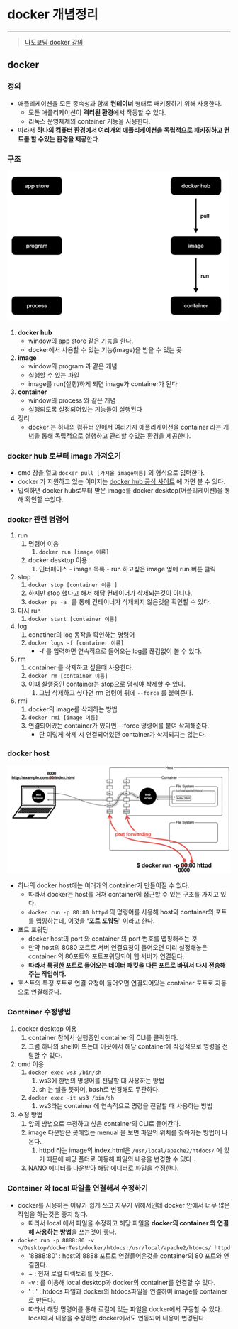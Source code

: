 # docker 개념정리
---
>[나도코딩 docker 강의](https://www.youtube.com/watch?v=Ps8HDIAyPD0&list=PLuHgQVnccGMDeMJsGq2O-55Ymtx0IdKWf)
## docker
### 정의
- 애플리케이션을 모든 종속성과 함께 **컨테이너** 형태로 패키징하기 위해 사용한다.
  - 모든 애플리케이션이 **격리된 환경**에서 작동할 수 있다.
  - 리눅스 운영체제의 container 기능을 사용한다.
- 따라서 **하나의 컴퓨터 환경에서 여러개의 애플리케이션을 독립적으로 패키징하고 컨트롤 할 수있는 환경을 제공**한다. 
### 구조
<img src="./images/docker 구조.png" width="500">

1. **docker hub** 
   - window의 app store 같은 기능을 한다. 
   - docker에서 사용할 수 있는 기능(image)을 받을 수 있는 곳
2. **image**
   - window의 program 과 같은 개념 
   - 실행할 수 있는 파일 
   - image를 run(실행)하게 되면 image가 container가 된다
3. **container**
   - window의 process 와 같은 개념
   - 실행되도록 설정되어있는 기능들이 실행된다 
4. 정리
   - docker 는 하나의 컴퓨터 안에서 여러가지 애플리케이션을 container 라는 개념을 통해 독립적으로 실행하고 관리할 수있는 환경을 제공한다. 

### docker hub 로부터 image 가져오기 
- cmd 창을 열고 `docker pull [가져올 image이름]` 의 형식으로 입력한다. 
- docker 가 지원하고 있는 이미지는 [docker hub 공식 사이트](https://hub.docker.com/search?q=) 에 가면 볼 수 있다.
- 입력하면 docker hub로부터 받은 image를 docker desktop(어플리케이션)을 통해 확인할 수있다. 
### docker 관련 명령어 
1. run 
   1. 명령어 이용 
      1. `docker run [image 이름]`
   2. docker desktop 이용
      1. 인터페이스 - image 목록 - run 하고싶은 image 옆에 run 버튼 클릭 
2. stop 
   1. `docker stop [container 이름 ]` 
   2. 하지만 stop 했다고 해서 해당 컨테이너가 삭제되는것이 아니다. 
   3. `docker ps -a ` 를 통해 컨테이너가 삭제되지 않은것을 확인할 수 있다. 
3. 다시 run 
   1. `docker start [container 이름]`
4. log
   1. conatiner의 log 동작을 확인하는 명령어
   2. `docker logs -f [container 이름]`
      - \-f 를 입력하면 연속적으로 들어오는 log를 끊김없이 볼 수 있다. 
5. rm
   1. container 를 삭제하고 싶을떄 사용한다. 
   2. `docker rm [container 이름]`
   3. 이떄 실행중인 container는 stop으로 멈춰야 삭제할 수 있다. 
      1. 그냥 삭제하고 싶다면 rm 명령어 뒤에 `--force` 를 붙여준다.
6. rmi
   1. docker의 image를 삭제하는 방법
   2. `docker rmi [image 이름]`
   3. 연결되어있는 container가 있다면 --force 명령어를 붙여 삭제해준다. 
      - 단 이렇게 삭제 시 연결되어있던 container가 삭제되지는 않는다. 
### docker host
<img src="./images/docker host구조.png" width="700">

- 하나의 docker host에는 여러개의 container가 만들어질 수 있다. 
  - 따라서 docker는 host를 거쳐 container에 접근할 수 있는 구조를 가지고 있다.
  - `docker run -p 80:80 httpd` 의 명령어를 사용해  host와 container의 포트를 맵핑하는데, 이것을 **'포트 포워딩'** 이라고 한다. 
- 포트 포워딩 
  - docker host의 port 와 container 의 port 번호를 맵핑해주는 것
  - 만약 host의 8080 포트로 서버 연결요청이 들어오면 미리 설정해놓은 container 의 80포트와 포트포워딩되어 웹 서버가 연결된다.
  - **따라서 특정한 포트로 들어오는 데이터 패킷을 다른 포트로 바꿔서 다시 전송해주는 작업이다.**
- 호스트의 특정 포트로 연결 요청이 들어오면 연결되어있는 container 포트로 자동으로 연결해준다. 

### Container 수정방법
1. docker desktop 이용
   1. container 창에서 실행중인 container의 CLI를 클릭한다. 
   2. 그럼 하나의 shell이 뜨는데 이곳에서 해당 container에 직접적으로 명령을 전달할 수 있다. 
2. cmd 이용 
   1. `docker exec ws3 /bin/sh` 
      1. ws3에 한번의 명령어를 전달할 떄 사용하는 방법 
      2. sh 는 쉘을 뜻하며, bash로 변경해도 무관하다. 
   2. `docker exec -it ws3 /bin/sh`
      1. ws3라는 container 에 연속적으로 명령을 전달할 때 사용하는 방법 
3. 수정 방법
   1. 앞의 방법으로 수정하고 싶은 container의 CLI로 들어간다. 
   2. image 다운받은 곳에있는 menual 을 보면 파일의 위치를 찾아가는 방법이 나온다. 
      1. httpd 라는 image의 index.html은 `/usr/local/apache2/htdocs/` 에 있기 때문에 해당 폴더로 이동해 파일의 내용을 변경할 수 있다 .
   3. NANO 에디터를 다운받아 해당 에디터로 파일을 수정한다. 
### Container 와 local 파일을 연결해서 수정하기 
- docker를 사용하는 이유가 쉽게 쓰고 지우기 위해서인데 docker 안에서 너무 많은 작업을 하는것은 좋지 않다. 
  - 따라서 local 에서 파일을 수정하고 해당 파일을 **docker의 container 와 연결해 사용하는 방법**을 쓰는것이 좋다. 
- `docker run -p 8888:80 -v ~/Desktop/dockerTest/docker/htdocs:/usr/local/apache2/htdocs/ httpd`
  - '8888:80' : host의 8888 포트로 연결들어온것을 container의 80 포트와 연결한다. 
  - \~ : 현재 로컬 디렉토리를 뜻한다. 
  - \-v : 를 이용해 local desktop과 docker의 container를 연결할 수 있다. 
  - ' : '  : htdocs 파일과 docker의 htdocs파일을 연결하여 image를 container로 만든다. 
  - 따라서 해당 명령어를 통해 로컬에 있는 파일을 docker에서 구동할 수 있다. local에서 내용을 수정하면 docker에서도 연동되어 내용이 변경된다. 